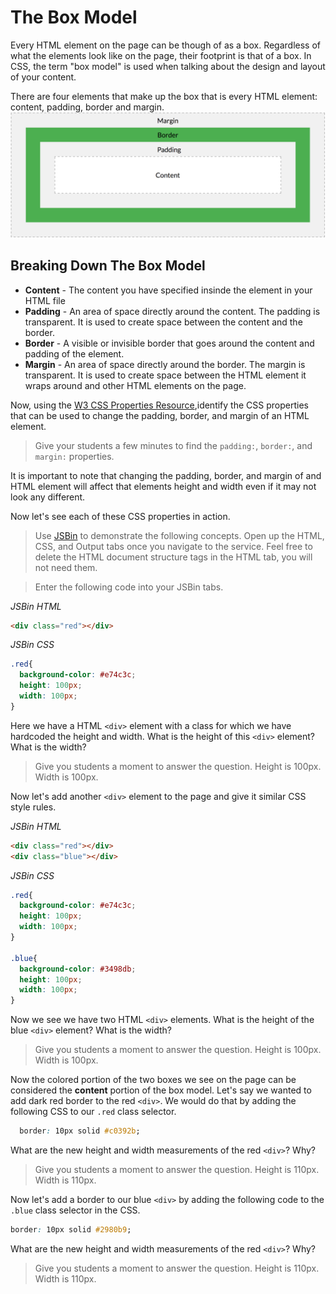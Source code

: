 # The Box Model
Every HTML element on the page can be though of as a box. Regardless of what the elements look like on the page, their footprint is that of a box. In CSS, the term "box model" is used when talking about the design and layout of your content.

There are four elements that make up the box that is every HTML element: content, padding, border and margin.
![CSS Box Model](/images/the_box_model/01.png "CSS Box Model")

## Breaking Down The Box Model
* **Content** - The content you have specified insinde the element in your HTML file
* **Padding** - An area of space directly around the content. The padding is transparent. It is used to create space between the content and the border.
* **Border**  - A visible or invisible border that goes around the content and padding of the element.
* **Margin**  - An area of space directly around the border. The margin is transparent. It is used to create space between the HTML element it wraps around and other HTML elements on the page.

Now, using the [W3 CSS Properties Resource](https://www.w3schools.com/cssref/ "W3 CSS Properties Resource"),identify the CSS properties that can be used to change the padding, border, and margin of an HTML element.

>Give your students a few minutes to find the `padding:`, `border:`, and `margin:` properties.

It is important to note that changing the padding, border, and margin of and HTML element will affect that elements height and width even if it may not look any different.

Now let's see each of these CSS properties in action.

>Use [JSBin](http://jsbin.com/ "JSBin") to demonstrate the following concepts. Open up the HTML, CSS, and Output tabs once you navigate to the service. Feel free to delete the HTML document structure tags in the HTML tab, you will not need them.

>Enter the following code into your JSBin tabs.

*JSBin HTML*
```HTML
<div class="red"></div>
```

*JSBin CSS*
```CSS
.red{
  background-color: #e74c3c;
  height: 100px;
  width: 100px;
}
```

Here we have a HTML `<div>` element with a class for which we have hardcoded the height and width. What is the height of this `<div>` element? What is the width?

>Give you students a moment to answer the question. Height is 100px. Width is 100px.

Now let's add another `<div>` element to the page and give it similar CSS style rules.

*JSBin HTML*
```HTML
<div class="red"></div>
<div class="blue"></div>
```

*JSBin CSS*
```CSS
.red{
  background-color: #e74c3c;
  height: 100px;
  width: 100px;
}

.blue{
  background-color: #3498db;
  height: 100px;
  width: 100px;
}
```

Now we see we have two HTML `<div>` elements. What is the height of the blue `<div>` element? What is the width?

>Give you students a moment to answer the question. Height is 100px. Width is 100px.

Now the colored portion of the two boxes we see on the page can be considered the **content** portion of the box model. Let's say we wanted to add dark red border to the red `<div>`. We would do that by adding the following CSS to our `.red` class selector.

```CSS
  border: 10px solid #c0392b;
```

What are the new height and width measurements of the red `<div>`? Why?

>Give you students a moment to answer the question. Height is 110px. Width is 110px.

Now let's add a border to our blue `<div>` by adding the following code to the `.blue` class selector in the CSS.

```CSS
border: 10px solid #2980b9;
```

What are the new height and width measurements of the red `<div>`? Why?

>Give you students a moment to answer the question. Height is 110px. Width is 110px.
